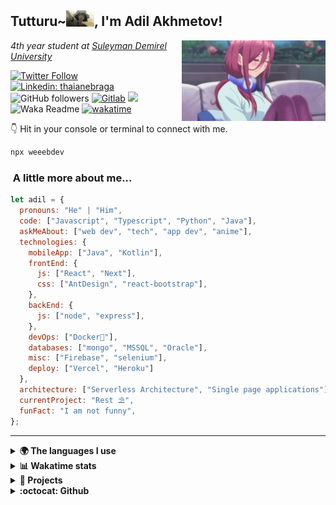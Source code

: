 <h2>Tutturu~<img src="img/tuturu.gif" width="45" alt="">, I'm Adil Akhmetov! <img src="img/miku-dance.gif" width="50" alt=""></h2>
<img align='right' src="img/miku.gif" width="230" alt="">
<p><em>4th year student at <a href="https://sdu.edu.kz/">Suleyman Demirel University</a>
<a href="https://sdu.edu.kz/"><img src="img/sdu-ahegao.svg" align="right" width="100" alt=""></a>
</em></p>

[![Twitter Follow](https://img.shields.io/twitter/follow/weeebdev?label=Follow)](https://twitter.com/intent/follow?screen_name=weeebdev)
[![Linkedin: thaianebraga](https://img.shields.io/badge/-adildev-blue?style=flat-square&logo=Linkedin&logoColor=white&link=https://www.linkedin.com/in/adildev/)](https://www.linkedin.com/in/adildev/)
![GitHub followers](https://img.shields.io/github/followers/weeebdev?label=Follow&style=flat-square)
[![Gitlab](https://img.shields.io/badge/Gitlab-weeebdev-orange?style=flat-square&logo=gitlab)](https://gitlab.com/weeebdev)
![](https://visitor-badge.glitch.me/badge?page_id=weeebdev.weeebdev)
![Waka Readme](https://github.com/weeebdev/weeebdev/workflows/Waka%20Readme/badge.svg)
[![wakatime](https://wakatime.com/badge/user/1fb6390f-222e-4088-8de8-840ef1443858.svg)](https://wakatime.com/@1fb6390f-222e-4088-8de8-840ef1443858)
<!-- [![Leetcode badge](https://leetcode-badge.chyroc.cn/?name=user3449f)](https://leetcode.com/user3449f/) -->

👇 Hit in your console or terminal to connect with me.

```bash
npx weeebdev
```

### <img src="https://media.giphy.com/media/VgCDAzcKvsR6OM0uWg/giphy.gif" width="50" alt=""> A little more about me...

```javascript
let adil = {
  pronouns: "He" | "Him",
  code: ["Javascript", "Typescript", "Python", "Java"],
  askMeAbout: ["web dev", "tech", "app dev", "anime"],
  technologies: {
    mobileApp: ["Java", "Kotlin"],
    frontEnd: {
      js: ["React", "Next"],
      css: ["AntDesign", "react-bootstrap"],
    },
    backEnd: {
      js: ["node", "express"],
    },
    devOps: ["Docker🐳"],
    databases: ["mongo", "MSSQL", "Oracle"],
    misc: ["Firebase", "selenium"],
    deploy: ["Vercel", "Heroku"]
  },
  architecture: ["Serverless Architecture", "Single page applications"],
  currentProject: "Rest ⛱",
  funFact: "I am not funny",
};
```

---

<details>
  <summary><b>🌍 The languages I use</b></summary>
  <hr>
  
  
| ⏰ Past month | ⌛️ Past Year |
|---|---|
| <a href="https://wakatime.com/@adildev"><img src="https://wakatime.com/share/@adilDev/4ebe423a-b427-4031-b073-d221b9528df7.svg" height="300px"></a> | <a href="https://wakatime.com/@adildev"><img src="https://wakatime.com/share/@adilDev/1b4a30f1-9a7f-47fe-b8d2-0fc90f37fcd3.svg" height="300px"></a> |
</details>

<details>
<summary><b>📊 Wakatime stats</b><br></summary>
<div>
<hr/>

<!--START_SECTION:waka-->
![Code Time](http://img.shields.io/badge/Code%20Time-2%2C372%20hrs%205%20mins-blue)

![Profile Views](http://img.shields.io/badge/Profile%20Views-4-blue)

![Lines of code](https://img.shields.io/badge/From%20Hello%20World%20I%27ve%20Written-2%20Million%20lines%20of%20code-blue)

**🐱 My GitHub Data** 

> 🏆 0 Contributions in the Year 2022
 > 
> 📦 271.0 kB Used in GitHub's Storage 
 > 
> 💼 Opted to Hire
 > 
> 📜 36 Public Repositories 
 > 
> 🔑 10 Private Repositories  
 > 
**I'm a Night 🦉** 

```text
🌞 Morning    20 commits     █░░░░░░░░░░░░░░░░░░░░░░░░   4.0% 
🌆 Daytime    152 commits    ███████░░░░░░░░░░░░░░░░░░   30.4% 
🌃 Evening    270 commits    █████████████░░░░░░░░░░░░   54.0% 
🌙 Night      58 commits     ███░░░░░░░░░░░░░░░░░░░░░░   11.6%

```
📅 **I'm Most Productive on Thursday** 

```text
Monday       100 commits    █████░░░░░░░░░░░░░░░░░░░░   20.0% 
Tuesday      62 commits     ███░░░░░░░░░░░░░░░░░░░░░░   12.4% 
Wednesday    52 commits     ██░░░░░░░░░░░░░░░░░░░░░░░   10.4% 
Thursday     145 commits    ███████░░░░░░░░░░░░░░░░░░   29.0% 
Friday       25 commits     █░░░░░░░░░░░░░░░░░░░░░░░░   5.0% 
Saturday     63 commits     ███░░░░░░░░░░░░░░░░░░░░░░   12.6% 
Sunday       53 commits     ██░░░░░░░░░░░░░░░░░░░░░░░   10.6%

```


📊 **This Week I Spent My Time On** 

```text
⌚︎ Time Zone: Asia/Almaty

💬 Programming Languages: 
TypeScript               18 hrs 49 mins      ███████████████████░░░░░░   75.55% 
Go                       3 hrs 9 mins        ███░░░░░░░░░░░░░░░░░░░░░░   12.66% 
Other                    2 hrs 9 mins        ██░░░░░░░░░░░░░░░░░░░░░░░   8.66% 
Bash                     16 mins             ░░░░░░░░░░░░░░░░░░░░░░░░░   1.13% 
Docker                   12 mins             ░░░░░░░░░░░░░░░░░░░░░░░░░   0.84%

🔥 Editors: 
VS Code                  22 hrs 36 mins      ██████████████████████░░░   90.71% 
Fish                     2 hrs 7 mins        ██░░░░░░░░░░░░░░░░░░░░░░░   8.55% 
Vim                      11 mins             ░░░░░░░░░░░░░░░░░░░░░░░░░   0.74%

🐱‍💻 Projects: 
Holy Waterfall 0         13 hrs 40 mins      █████████████░░░░░░░░░░░░   54.87% 
Billowing Brook 89       5 hrs 9 mins        █████░░░░░░░░░░░░░░░░░░░░   20.67% 
Winter Sun 22            3 hrs 17 mins       ███░░░░░░░░░░░░░░░░░░░░░░   13.23% 
Terminal                 2 hrs 7 mins        ██░░░░░░░░░░░░░░░░░░░░░░░   8.55% 
Soft Firefly 20          27 mins             ░░░░░░░░░░░░░░░░░░░░░░░░░   1.86%

💻 Operating System: 
Linux                    24 hrs 55 mins      █████████████████████████   100.0%

```

**I Mostly Code in JavaScript** 

```text
JavaScript               12 repos            █████░░░░░░░░░░░░░░░░░░░░   19.67% 
Go                       12 repos            █████░░░░░░░░░░░░░░░░░░░░   19.67% 
Jupyter Notebook         11 repos            ████░░░░░░░░░░░░░░░░░░░░░   18.03% 
Java                     6 repos             ██░░░░░░░░░░░░░░░░░░░░░░░   9.84% 
TypeScript               6 repos             ██░░░░░░░░░░░░░░░░░░░░░░░   9.84%

```


**Timeline**

![Chart not found](https://raw.githubusercontent.com/weeebdev/weeebdev/master/charts/bar_graph.png) 


 Last Updated on 25/01/2022 00:54:31 UTC
<!--END_SECTION:waka-->
</div>
</details>

<details>
<summary><b>🧾 Projects</b></summary>
<hr>

|Project|Status|
|---|---|
|[![ReadMe Card](https://github-readme-stats.vercel.app/api/pin/?username=weeebdev&repo=waifu.pics&theme=dracula)](https://github.com/weeebdev/waifu.pics)|[![time tracker](https://wakatime.com/badge/github/weeebdev/waifu.pics.svg)](https://wakatime.com/badge/github/weeebdev/waifu.pics)|
|[![ReadMe Card](https://github-readme-stats.vercel.app/api/pin/?username=mentor-ship&repo=mentorship&theme=dracula)](https://github.com/Mentor-ship/Mentorship)|[![time tracker](https://wakatime.com/badge/github/Mentor-ship/Mentorship.svg)](https://wakatime.com/badge/github/Mentor-ship/Mentorship)|
|[![ReadMe Card](https://github-readme-stats.vercel.app/api/pin/?username=masters-and-Abu&repo=tolqyn&theme=dracula)](https://github.com/Masters-and-Abu/Tolqyn)|[![time tracker](https://wakatime.com/badge/github/Masters-and-Abu/Tolqyn.svg)](https://wakatime.com/badge/github/Masters-and-Abu/Tolqyn)|
|[![ReadMe Card](https://github-readme-stats.vercel.app/api/pin/?username=dracula&repo=unigram&theme=dracula)](https://github.com/dracula/unigram)||

</details>

<details>
  <summary><b>:octocat: Github</b></summary>
  <hr>
  <a href="https://sourcekarma.vercel.app/weeebdev"><img src="https://sourcekarma-og.vercel.app/api/weeebdev/github" alt="" align="left"/></a>
  <img src="https://github-readme-stats.vercel.app/api?username=weeebdev&show_icons=true&theme=dracula&hide_title=true&hide_rank=true&count_private=true" align="right"/>
</details>
<div align="center">
  <kbd>
    <img src="https://waifu.now.sh/sfw/hug" alt="">
  </kbd>
</div>

